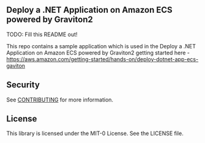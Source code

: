 ## Deploy a .NET Application on Amazon ECS powered by Graviton2

TODO: Fill this README out!

This repo contains a sample application which is used in the Deploy a .NET Application on Amazon ECS powered by Graviton2 getting started here - https://aws.amazon.com/getting-started/hands-on/deploy-dotnet-app-ecs-gaviton

## Security

See [CONTRIBUTING](CONTRIBUTING.md#security-issue-notifications) for more information.

## License

This library is licensed under the MIT-0 License. See the LICENSE file.

